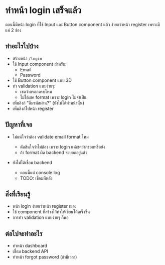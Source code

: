 # ทำหน้า login เสร็จแล้ว

ตอนนี้มีหน้า login ที่ใช้ Input และ Button component แล้ว ง่ายกว่าหน้า register เพราะมีแค่ 2 ช่อง

## ทำอะไรไปบ้าง

- สร้างหน้า `/login`
- ใช้ Input component สำหรับ:
  - Email
  - Password
- ใช้ Button component แบบ 3D
- ทำ validation แบบง่ายๆ:
  - เชคว่ากรอกครบไหม
  - ไม่ได้เชค format เพราะ login ไม่จำเป็น
- เพิ่มลิงก์ "ลืมรหัสผ่าน?" (ยังไม่ได้ทำหน้านั้น)
- เพิ่มลิงก์ไปหน้า register

## ปัญหาที่เจอ

- ไม่แน่ใจว่าต้อง validate email format ไหม
  - ตัดสินใจว่าไม่ต้อง เพราะ login แค่เชคว่ากรอกหรือยัง
  - ถ้า format ผิด backend จะบอกอยู่แล้ว
  
- ยังไม่ได้เชื่อม backend
  - ตอนนี้แค่ console.log
  - TODO: เชื่อมทีหลัง

## สิ่งที่เรียนรู้

- หน้า login ง่ายกว่าหน้า register เยอะ
- ใช้ component ที่สร้างไว้ทำให้เขียนโค้ดเร็วขึ้น
- การทำ validation แบบง่ายๆ ก็พอ

## ต่อไปจะทำอะไร

- ทำหน้า dashboard
- เชื่อม backend API
- ทำหน้า forgot password (ถ้ามีเวลา)
